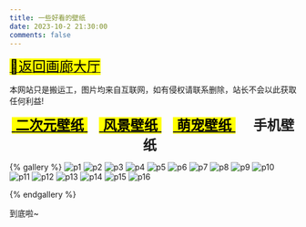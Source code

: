 ```yaml
---
title: 一些好看的壁纸
date: 2023-10-2 21:30:00
comments: false
---
```


<p><a class="gallery_link" href="/box/gallery/" data-pjax-state=""><font size="5"><mark class="hl-label green">🚙返回画廊大厅</mark></font></a></p>
<div class="tip info"><p>本网站只是搬运工，图片均来自互联网，如有侵权请联系删除，站长不会以此获取任何利益!</p></div>

<center><font font-family="ZhuZiAWan_light" size="5px"><a class="gallery_link" href="/box/gallery/backgrounds/index.html" data-pjax-state=""><mark class="hl-label blue">&nbsp;<b>二次元壁纸</b>&nbsp;</mark></a> &nbsp; <a class="gallery_link" href="/box/gallery/backgrounds/p2.html" data-pjax-state=""><mark class="hl-label blue">&nbsp;<b>风景壁纸</b>&nbsp;</mark></a> &nbsp; <a class="gallery_link" href="/box/gallery/backgrounds/p3.html" data-pjax-state=""><mark class="hl-label blue">&nbsp;<b>萌宠壁纸</b>&nbsp;</mark></a> &nbsp; <b>&nbsp; 手机壁纸 &nbsp;</b></font></center>

{% gallery %} 
![p1]( https://sourse.cclmsy.cc/Backgrounds/Mobile/mb1.webp )
![p2]( https://sourse.cclmsy.cc/Backgrounds/Mobile/mb2.webp )
![p3]( https://sourse.cclmsy.cc/Backgrounds/Mobile/mb3.webp )
![p4]( https://sourse.cclmsy.cc/Backgrounds/Mobile/mb4.webp )
![p5]( https://sourse.cclmsy.cc/Backgrounds/Mobile/mb5.webp )
![p6]( https://sourse.cclmsy.cc/Backgrounds/Mobile/mb6.webp )
![p7]( https://sourse.cclmsy.cc/Backgrounds/Mobile/mb7.webp )
![p8]( https://sourse.cclmsy.cc/Backgrounds/Mobile/mb8.webp )
![p9]( https://sourse.cclmsy.cc/Backgrounds/Mobile/mb9.webp )
![p10]( https://sourse.cclmsy.cc/Backgrounds/Mobile/mb10.webp )
![p11]( https://sourse.cclmsy.cc/Backgrounds/Mobile/mb11.webp )
![p12]( https://sourse.cclmsy.cc/Backgrounds/Mobile/mb12.webp )
![p13]( https://sourse.cclmsy.cc/Backgrounds/Mobile/mb13.webp )
![p14]( https://sourse.cclmsy.cc/Backgrounds/Mobile/mb14.webp )
![p15]( https://sourse.cclmsy.cc/Backgrounds/Mobile/mb15.webp )
![p16]( https://sourse.cclmsy.cc/Backgrounds/Mobile/mb16.webp )


{% endgallery %}

<span class="p blue center h4">到底啦~</span>